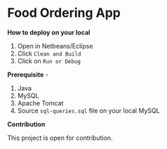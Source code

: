 # **Food Ordering App**
**How to deploy on your local**
 1. Open in Netbeans/Eclipse
 2. Click `Clean and Build`
 3. Click on `Run or Debug`

**Prerequisite** -
 1. Java
 2. MySQL
 3. Apache Tomcat
 4. Source `sql-queries.sql` file on your local MySQL

**Contribution**

This project is open for contribution.
